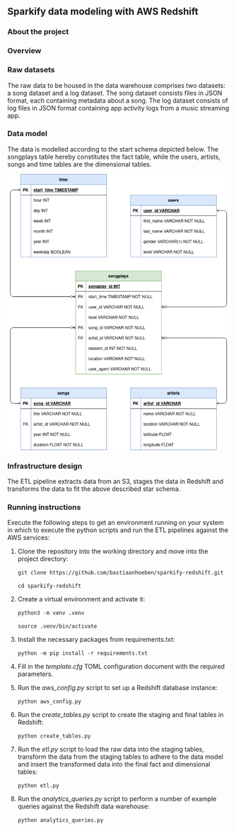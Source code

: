 ## Sparkify data modeling with AWS Redshift

### About the project

### Overview




### Raw datasets

The raw data to be housed in the data warehouse comprises two datasets: a song dataset and a log dataset. The song dataset consists files in JSON format, each containing metadata about a song. The log dataset consists of log files in JSON format containing app activity logs from a music streaming app.

### Data model

The data is modelled according to the start schema depicted below. The songplays table hereby constitutes the fact table, while the users, artists, songs and time tables are the dimensional tables.

![Star Schema](support_files/star_schema.png)

### Infrastructure design

The ETL pipeline extracts data from an S3, stages the data in Redshift and transforms the data to fit the above described star schema.

### Running instructions

Execute the following steps to get an environment running on your system in which to execute the python scripts and run the ETL pipelines against the AWS services:

1. Clone the repository into the working directory and move into the project
   directory:
   ```
   git clone https://github.com/bastiaanhoeben/sparkify-redshift.git
   ```
   ```
   cd sparkify-redshift
   ```   

2. Create a virtual environment and activate it:
   ```
   python3 -m venv .venv
   ```
   ```
   source .venv/bin/activate
   ```
   
3. Install the necessary packages from requirements.txt:
   ```
   python -m pip install -r requirements.txt
   ```

4. Fill in the *template.cfg* TOML configuration document with the required parameters.

5. Run the *aws_config.py* script to set up a Redshift database instance:
   ```
   python aws_config.py
   ```

6. Run the *create_tables.py* script to create the staging and final tables in Redshift:
   ```
   python create_tables.py
   ```

7. Run the *etl.py* script to load the raw data into the staging tables, transform the data from the staging tables to adhere to the data model and insert the transformed data into the final fact and dimensional tables:
   ```
   python etl.py
   ```

8. Run the *analytics_queries.py* script to perform a number of example queries against the Redshift data warehouse:
   ```
   python analytics_queries.py
   ```